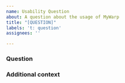 ```yaml
---
name: Usability Question
about: A question about the usage of MyWarp
title: "[QUESTION]"
labels: 't: question'
assignees: ''

---
```


### Question
<!-- A clear and concise description of what you are asking Ex. I have set up warp limits, but they are not working as expected. -->

### Additional context
<!-- Add any other context or screenshots illustrating your question -->
